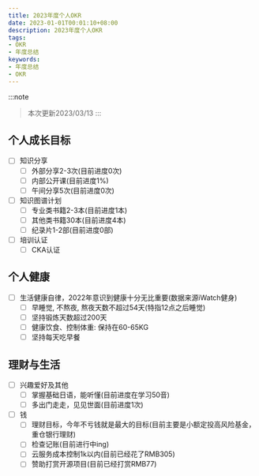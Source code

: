 ```yaml
---
title: 2023年度个人OKR
date: 2023-01-01T00:01:10+08:00
description: 2023年度个人OKR
tags:
- OKR
- 年度总结
keywords:
- 年度总结
- OKR
---
```


:::note
> 本次更新2023/03/13
:::

<!-- truncate -->

## 个人成长目标

- [ ] 知识分享
  - [ ] 外部分享2-3次(目前进度0次)
  - [ ] 内部公开课(目前进度1%)
  - [ ] 午间分享5次(目前进度0次)
- [ ] 知识图谱计划
  - [ ] 专业类书籍2-3本(目前进度1本)
  - [ ] 其他类书籍30本(目前进度4本)
  - [ ] 纪录片1-2部(目前进度0部)
- [ ] 培训认证
  - [ ] CKA认证

## 个人健康

- [ ] 生活健康自律，2022年意识到健康十分无比重要(数据来源iWatch健身)
  - [ ] 早睡觉, 不熬夜, 熬夜天数不超过54天(特指12点之后睡觉)
  - [ ] 坚持锻炼天数超过200天
  - [ ] 健康饮食、控制体重: 保持在60-65KG
  - [ ] 坚持每天吃早餐

## 理财与生活

- [ ] 兴趣爱好及其他
  - [ ] 掌握基础日语，能听懂(目前进度在学习50音)
  - [ ] 多出门走走，见见世面(目前进度1次)
- [ ] 钱
  - [ ] 理财目标，今年不亏钱就是最大的目标(目前主要是小额定投高风险基金，重仓银行理财)
  - [ ] 检查记账(目前进行中ing)
  - [ ] 云服务成本控制1k以内(目前已经花了RMB305)
  - [ ] 赞助打赏开源项目(目前已经打赏RMB77)
